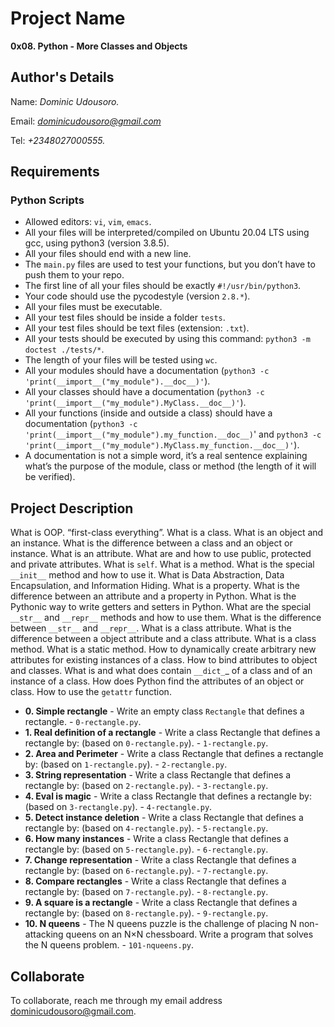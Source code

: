 # Project Name
**0x08. Python - More Classes and Objects**

## Author's Details
Name: *Dominic Udousoro.*

Email: *dominicudousoro@gmail.com*

Tel: *+2348027000555.*

##  Requirements

### Python Scripts
*   Allowed editors: `vi`, `vim`, `emacs`.
*   All your files will be interpreted/compiled on Ubuntu 20.04 LTS using gcc, using python3 (version 3.8.5).
*   All your files should end with a new line.
*   The `main.py` files are used to test your functions, but you don’t have to push them to your repo.
*   The first line of all your files should be exactly `#!/usr/bin/python3`.
*   Your code should use the pycodestyle (version `2.8.*`).
*   All your files must be executable.
*   All your test files should be inside a folder `tests`.
*   All your test files should be text files (extension: `.txt`).
*   All your tests should be executed by using this command: `python3 -m doctest ./tests/*`.
*   The length of your files will be tested using `wc`.
*   All your modules should have a documentation (`python3 -c 'print(__import__("my_module").__doc__)'`).
*   All your classes should have a documentation (`python3 -c 'print(__import__("my_module").MyClass.__doc__)'`).
*   All your functions (inside and outside a class) should have a documentation (`python3 -c 'print(__import__("my_module").my_function.__doc__)`' and `python3 -c 'print(__import__("my_module").MyClass.my_function.__doc__)'`).
*   A documentation is not a simple word, it’s a real sentence explaining what’s the purpose of the module, class or method (the length of it will be verified).


## Project Description
What is OOP.
“first-class everything”.
What is a class.
What is an object and an instance.
What is the difference between a class and an object or instance.
What is an attribute.
What are and how to use public, protected and private attributes.
What is `self`.
What is a method.
What is the special `__init__` method and how to use it.
What is Data Abstraction, Data Encapsulation, and Information Hiding.
What is a property.
What is the difference between an attribute and a property in Python.
What is the Pythonic way to write getters and setters in Python.
What are the special `__str__` and `__repr__` methods and how to use them.
What is the difference between `__str__` and `__repr__`.
What is a class attribute.
What is the difference between a object attribute and a class attribute.
What is a class method.
What is a static method.
How to dynamically create arbitrary new attributes for existing instances of a class.
How to bind attributes to object and classes.
What is and what does contain `__dict_`_ of a class and of an instance of a class.
How does Python find the attributes of an object or class.
How to use the `getattr` function.


* **0. Simple rectangle** - Write an empty class `Rectangle` that defines a rectangle. - `0-rectangle.py`.
* **1. Real definition of a rectangle** - Write a class Rectangle that defines a rectangle by: (based on `0-rectangle.py`). - `1-rectangle.py`.
* **2. Area and Perimeter** - Write a class Rectangle that defines a rectangle by: (based on `1-rectangle.py`). - `2-rectangle.py`.
* **3. String representation** - Write a class Rectangle that defines a rectangle by: (based on `2-rectangle.py`). - `3-rectangle.py`.
* **4. Eval is magic** - Write a class Rectangle that defines a rectangle by: (based on `3-rectangle.py`). - `4-rectangle.py`.
* **5. Detect instance deletion** - Write a class Rectangle that defines a rectangle by: (based on `4-rectangle.py`). - `5-rectangle.py`.
* **6. How many instances** - Write a class Rectangle that defines a rectangle by: (based on `5-rectangle.py`). - `6-rectangle.py`.
* **7. Change representation** - Write a class Rectangle that defines a rectangle by: (based on `6-rectangle.py`). - `7-rectangle.py`.
* **8. Compare rectangles** - Write a class Rectangle that defines a rectangle by: (based on `7-rectangle.py`). - `8-rectangle.py`.
* **9. A square is a rectangle** - Write a class Rectangle that defines a rectangle by: (based on `8-rectangle.py`). - `9-rectangle.py`.
* **10. N queens** - The N queens puzzle is the challenge of placing N non-attacking queens on an N×N chessboard. Write a program that solves the N queens problem. - `101-nqueens.py`.

## Collaborate

To collaborate, reach me through my email address dominicudousoro@gmail.com.
